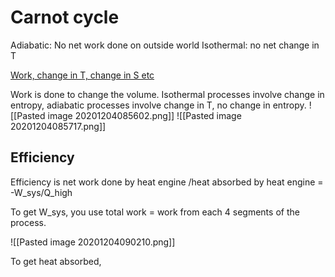 # Carnot cycle

Adiabatic: No net work done on outside world
Isothermal: no net change in T

[Work, change in T, change in S etc](https://chem.libretexts.org/Bookshelves/General_Chemistry/Map%3A_Principles_of_Modern_Chemistry_(Oxtoby_et_al.)/UNIT_4%3A_EQUILIBRIUM_IN_CHEMICAL_REACTIONS/13%3A_Spontaneous_Processes_and_Thermodynamic_Equilibrium/13.8%3A_Carnot_Cycle_Efficiency_and_Entropy#:~:text=The%20Carnot%20cycle%20is%20the%20most%20efficient%20engine,different%20parts%20of%20the%20engine%20at%20different%20temperatures.)


Work is done to change the volume.  Isothermal processes involve change in entropy, adiabatic processes involve change in T, no change in entropy.
![[Pasted image 20201204085602.png]]
![[Pasted image 20201204085717.png]]


## Efficiency 

Efficiency is net work done by heat engine /heat absorbed by heat engine = -W_sys/Q_high

To get W_sys, you use total work = work from each 4 segments of the process. 

![[Pasted image 20201204090210.png]]

To get heat absorbed, 